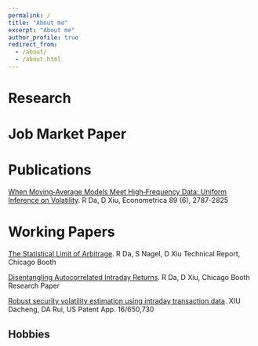 ```yaml
---
permalink: /
title: "About me"
excerpt: "About me"
author_profile: true
redirect_from: 
  - /about/
  - /about.html
---
```



Research
======
           

Job Market Paper
======

Publications
======
[When Moving‐Average Models Meet High‐Frequency Data: Uniform Inference on Volatility](https://scholar.google.com/citations?view_op=view_citation&hl=en&user=vA9JfQIAAAAJ&citation_for_view=vA9JfQIAAAAJ:u-x6o8ySG0sC). R Da, D Xiu, Econometrica 89 (6), 2787-2825

Working Papers
======
[The Statistical Limit of Arbitrage](https://scholar.google.com/citations?view_op=view_citation&hl=en&user=vA9JfQIAAAAJ&sortby=pubdate&citation_for_view=vA9JfQIAAAAJ:qjMakFHDy7sC). R Da, S Nagel, D Xiu Technical Report, Chicago Booth

[Disentangling Autocorrelated Intraday Returns](https://scholar.google.com/citations?view_op=view_citation&hl=en&user=vA9JfQIAAAAJ&sortby=pubdate&citation_for_view=vA9JfQIAAAAJ:2osOgNQ5qMEC). R Da, D Xiu, Chicago Booth Research Paper

[Robust security volatility estimation using intraday transaction data](https://scholar.google.com/citations?view_op=view_citation&hl=en&user=vA9JfQIAAAAJ&sortby=pubdate&citation_for_view=vA9JfQIAAAAJ:9yKSN-GCB0IC). XIU Dacheng, DA Rui, US Patent App. 16/650,730


Hobbies
------
